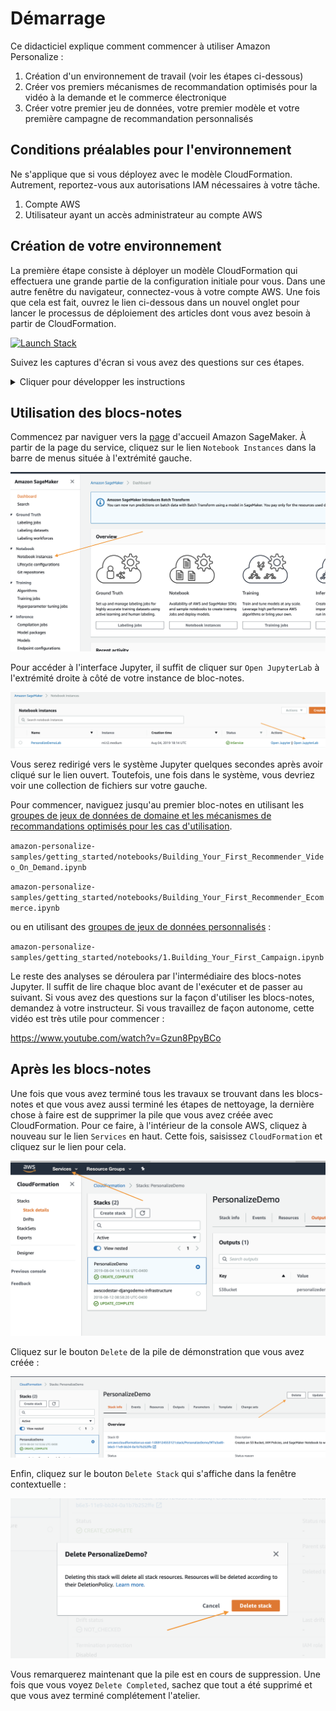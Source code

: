 # Démarrage

Ce didacticiel explique comment commencer à utiliser Amazon Personalize :

1. Création d'un environnement de travail (voir les étapes ci-dessous)
2. Créer vos premiers mécanismes de recommandation optimisés pour la vidéo à la demande et le commerce électronique
3. Créer votre premier jeu de données, votre premier modèle et votre première campagne de recommandation personnalisés

## Conditions préalables pour l'environnement

Ne s'applique que si vous déployez avec le modèle CloudFormation. Autrement, reportez-vous aux autorisations IAM nécessaires à votre tâche.

1. Compte AWS
2. Utilisateur ayant un accès administrateur au compte AWS

## Création de votre environnement

La première étape consiste à déployer un modèle CloudFormation qui effectuera une grande partie de la configuration initiale pour vous. Dans une autre fenêtre du navigateur, connectez-vous à votre compte AWS. Une fois que cela est fait, ouvrez le lien ci-dessous dans un nouvel onglet pour lancer le processus de déploiement des articles dont vous avez besoin à partir de CloudFormation.

[![Launch Stack](https://s3.amazonaws.com/cloudformation-examples/cloudformation-launch-stack.png)](https://console.aws.amazon.com/cloudformation/home#/stacks/new?stackName=PersonalizeDemo&templateURL=https://amazon-personalize-github-samples.s3.amazonaws.com/PersonalizeDemo.yaml)

Suivez les captures d'écran si vous avez des questions sur ces étapes.

<details>
  <summary>Cliquer pour développer les instructions</summary>
  
### Cloud Formation WizardStart en cliquant sur « Next » dans la partie inférieure, comme indiqué :

![StackWizard](static/imgs/img1.png)Sur la page suivante, vous devez fournir un nom de compartiment S3 unique pour votre stockage de fichiers. Il est recommandé d'ajouter simplement votre prénom et votre nom de famille à la fin de l'option par défaut comme indiqué ci-dessous. Après cette mise à jour, cliquez à nouveau sur « Suivant ».

![StackWizard2](static/imgs/img3.png)Cette page étant un peu plus longue, faites-la défiler jusqu'en bas pour cliquer sur « Suivant ».

![StackWizard3](static/imgs/img4.png)Faites défiler à nouveau jusqu'en bas, cochez la case pour permettre au modèle de créer de nouvelles ressources IAM, puis cliquez sur « Créer une pile ».

![StackWizard4](static/imgs/img5.png)Pendant quelques minutes, CloudFormation créera les ressources décrites ci-dessus en votre nom ; ce processus ressemblera à ceci pendant le provisionnement :

![StackWizard5](static/imgs/img6.png)Une fois terminé, vous verrez un texte vert comme ci-dessous indiquant que le travail est achevé :

![StackWizard5](static/imgs/img7.png)Maintenant que vous avez créé votre environnement, vous devez enregistrer le nom de votre compartiment S3 pour une utilisation future. Pour le trouver, cliquez sur l'onglet « Résultats » et recherchez la ressource « S3Bucket ». Une fois que vous l'avez trouvée, copiez-la et collez-la dans un fichier texte pour le moment.


</details>


## Utilisation des blocs-notes

Commencez par naviguer vers la [page](https://console.aws.amazon.com/sagemaker/home) d'accueil Amazon SageMaker. À partir de la page du service, cliquez sur le lien `Notebook Instances` dans la barre de menus située à l'extrémité gauche.

![StackWizard5](static/imgs/img10.png)

Pour accéder à l'interface Jupyter, il suffit de cliquer sur `Open JupyterLab` à l'extrémité droite à côté de votre instance de bloc-notes.

![StackWizard5](static/imgs/img11.png)

Vous serez redirigé vers le système Jupyter quelques secondes après avoir cliqué sur le lien ouvert. Toutefois, une fois dans le système, vous devriez voir une collection de fichiers sur votre gauche.

Pour commencer, naviguez jusqu'au premier bloc-notes en utilisant les [groupes de jeux de données de domaine et les mécanismes de recommandations optimisés pour les cas d'utilisation](https://docs.aws.amazon.com/personalize/latest/dg/create-domain-dataset-group.html).

`amazon-personalize-samples/getting_started/notebooks/Building_Your_First_Recommender_Video_On_Demand.ipynb`

`amazon-personalize-samples/getting_started/notebooks/Building_Your_First_Recommender_Ecommerce.ipynb`

ou en utilisant des [groupes de jeux de données personnalisés](https://docs.aws.amazon.com/personalize/latest/dg/custom-dataset-groups.html) :

`amazon-personalize-samples/getting_started/notebooks/1.Building_Your_First_Campaign.ipynb`

Le reste des analyses se déroulera par l'intermédiaire des blocs-notes Jupyter. Il suffit de lire chaque bloc avant de l'exécuter et de passer au suivant. Si vous avez des questions sur la façon d'utiliser les blocs-notes, demandez à votre instructeur. Si vous travaillez de façon autonome, cette vidéo est très utile pour commencer :

https://www.youtube.com/watch?v=Gzun8PpyBCo

## Après les blocs-notes

Une fois que vous avez terminé tous les travaux se trouvant dans les blocs-notes et que vous avez aussi terminé les étapes de nettoyage, la dernière chose à faire est de supprimer la pile que vous avez créée avec CloudFormation. Pour ce faire, à l'intérieur de la console AWS, cliquez à nouveau sur le lien `Services` en haut. Cette fois, saisissez `CloudFormation` et cliquez sur le lien pour cela.

![StackWizard5](static/imgs/img9.png)

Cliquez sur le bouton `Delete` de la pile de démonstration que vous avez créée :

![StackWizard5](static/imgs/img13.png)

Enfin, cliquez sur le bouton `Delete Stack` qui s'affiche dans la fenêtre contextuelle :

![StackWizard5](static/imgs/img14.png)

Vous remarquerez maintenant que la pile est en cours de suppression. Une fois que vous voyez `Delete Completed`, sachez que tout a été supprimé et que vous avez terminé complétement l'atelier.


